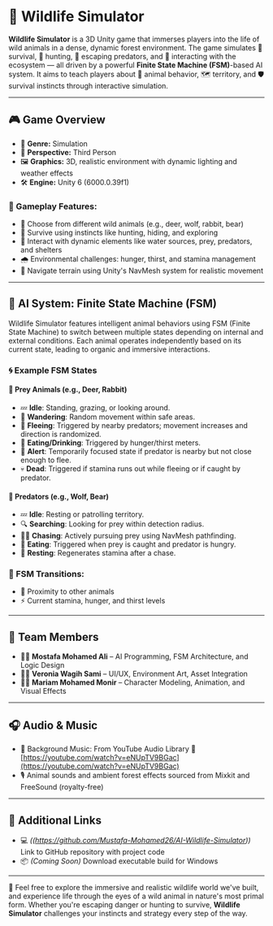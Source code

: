 # 🐾 Wildlife Simulator

**Wildlife Simulator** is a 3D Unity game that immerses players into the life of wild animals in a dense, dynamic forest environment. The game simulates 🦌 survival, 🐺 hunting, 🏃 escaping predators, and 🌲 interacting with the ecosystem — all driven by a powerful **Finite State Machine (FSM)**-based AI system. It aims to teach players about 🧬 animal behavior, 🗺️ territory, and 🛡️ survival instincts through interactive simulation.

---

## 🎮 Game Overview

* 🎯 **Genre:** Simulation
* 🧍 **Perspective:** Third Person
* 🖼️ **Graphics:** 3D, realistic environment with dynamic lighting and weather effects
* 🛠️ **Engine:** Unity 6 (6000.0.39f1)

### 🎯 Gameplay Features:

* 🐾 Choose from different wild animals (e.g., deer, wolf, rabbit, bear)
* 🧠 Survive using instincts like hunting, hiding, and exploring
* 🌊 Interact with dynamic elements like water sources, prey, predators, and shelters
* 🌧️ Environmental challenges: hunger, thirst, and stamina management
* 🧭 Navigate terrain using Unity's NavMesh system for realistic movement

---

## 🧠 AI System: Finite State Machine (FSM)

Wildlife Simulator features intelligent animal behaviors using FSM (Finite State Machine) to switch between multiple states depending on internal and external conditions. Each animal operates independently based on its current state, leading to organic and immersive interactions.

### 🌀 Example FSM States

#### 🐇 Prey Animals (e.g., Deer, Rabbit)

* 💤 **Idle**: Standing, grazing, or looking around.
* 🚶 **Wandering**: Random movement within safe areas.
* 🏃 **Fleeing**: Triggered by nearby predators; movement increases and direction is randomized.
* 🍃 **Eating/Drinking**: Triggered by hunger/thirst meters.
* 👀 **Alert**: Temporarily focused state if predator is nearby but not close enough to flee.
* 💀 **Dead**: Triggered if stamina runs out while fleeing or if caught by predator.

#### 🐺 Predators (e.g., Wolf, Bear)

* 💤 **Idle**: Resting or patrolling territory.
* 🔍 **Searching**: Looking for prey within detection radius.
* 🏃‍♂️ **Chasing**: Actively pursuing prey using NavMesh pathfinding.
* 🍖 **Eating**: Triggered when prey is caught and predator is hungry.
* 🛌 **Resting**: Regenerates stamina after a chase.

### 🔄 FSM Transitions:

* 📍 Proximity to other animals
* ⚡ Current stamina, hunger, and thirst levels

---

## 👥 Team Members

* 👨‍💻 **Mostafa Mohamed Ali** – AI Programming, FSM Architecture, and Logic Design
* 🧑‍🎨 **Veronia Wagih Sami** – UI/UX, Environment Art, Asset Integration
* 👩‍🎞️ **Mariam Mohamed Monir** – Character Modeling, Animation, and Visual Effects

---

## 🎧 Audio & Music

* 🎵 Background Music: From YouTube Audio Library
  🔗 [https://youtube.com/watch?v=eNUpTV9BGac](https://youtube.com/watch?v=eNUpTV9BGac)
* 🎙️ Animal sounds and ambient forest effects sourced from Mixkit and FreeSound (royalty-free)

---

## 🔗 Additional Links

* 💻 *((https://github.com/Mustafa-Mohamed26/AI-Wildlife-Simulator))* Link to GitHub repository with project code
* 📦 *(Coming Soon)* Download executable build for Windows

---

🌿 Feel free to explore the immersive and realistic wildlife world we've built, and experience life through the eyes of a wild animal in nature's most primal form. Whether you're escaping danger or hunting to survive, **Wildlife Simulator** challenges your instincts and strategy every step of the way.
